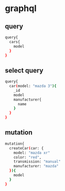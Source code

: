 # graphql

## query

```bash
query{
  cars{
    model
  }
}
```

## select query

```bash
query{
  car(model: "mazda 3"){
    _id
    model
    manufacturer{
      name
    }
  }
}
```

## mutation

```bash
mutation{
  createCar(car: {
    model: "mazda xr"
    color: "red",
    transmission: "manual"
    manufacturer: "mazda"
  }){
    model
  }
}
```
